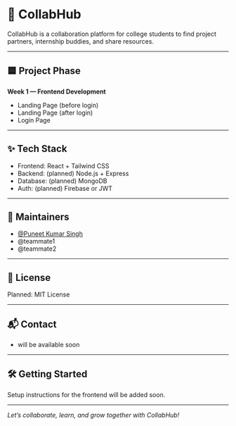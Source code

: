 # 🚀 CollabHub

CollabHub is a collaboration platform for college students to find project partners, internship buddies, and share resources.

--- 

## 🟦 Project Phase

**Week 1 — Frontend Development**

- Landing Page (before login)
- Landing Page (after login)
- Login Page

---

## ✨ Tech Stack

- Frontend: React + Tailwind CSS
- Backend: (planned) Node.js + Express
- Database: (planned) MongoDB
- Auth: (planned) Firebase or JWT

---

## 👥 Maintainers

- [@Puneet Kumar Singh](https://github.com/PuneetJadoun)
- @teammate1
- @teammate2

---

## 📄 License

Planned: MIT License

---

## 📬 Contact

- will be available soon

---

## 🛠️ Getting Started

Setup instructions for the frontend will be added soon.

---

*Let’s collaborate, learn, and grow together with CollabHub!*
